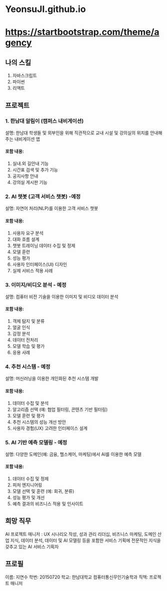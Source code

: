 # YeonsuJI.github.io
# https://startbootstrap.com/theme/agency

## 나의 스킬
1. 자바스크립트
2. 파이썬
3. 리액트

## 프로젝트
### 1. 한남대 알림이 (캠퍼스 내비게이션)
설명: 한남대 학생들 및 외부인을 위해 직관적으로 교내 시설 및 강의실의 위치를 안내해주는 내비게이션 앱
#### 포함 내용:
1. 실내.외 길안내 기능
2. 시간표 검색 및 추가 기능
3. 공지사항 안내
4. 강의실 게시판 기능

### 2. AI 챗봇 (고객 서비스 챗봇) -예정
설명: 자연어 처리(NLP)를 이용한 고객 서비스 챗봇
#### 포함 내용:
1. 사용자 요구 분석
2. 대화 흐름 설계
3. 챗봇 트레이닝 데이터 수집 및 정제
4. 모델 훈련
5. 성능 평가
6. 사용자 인터페이스(UI) 디자인
7. 실제 서비스 적용 사례

### 3. 이미지/비디오 분석 - 예정
설명: 컴퓨터 비전 기술을 이용한 이미지 및 비디오 데이터 분석
#### 포함 내용:
1. 객체 탐지 및 분류
2. 얼굴 인식
3. 감정 분석
4. 데이터 전처리
5. 모델 학습 및 평가
6. 응용 사례

### 4. 추천 시스템 - 예정
설명: 머신러닝을 이용한 개인화된 추천 시스템 개발
#### 포함 내용:
1. 데이터 수집 및 분석
2. 알고리즘 선택 (예: 협업 필터링, 콘텐츠 기반 필터링)
3. 모델 훈련 및 평가
4. 추천 시스템의 성능 개선 방안
5. 사용자 경험(UX) 고려한 인터페이스 설계

### 5. AI 기반 예측 모델링 - 예정
설명: 다양한 도메인(예: 금융, 헬스케어, 마케팅)에서 AI를 이용한 예측 모델
#### 포함 내용:
1. 데이터 수집 및 정제
2. 피처 엔지니어링
3. 모델 선택 및 훈련 (예: 회귀, 분류)
4. 성능 평가 및 개선
5. 예측 결과의 비즈니스 적용 및 인사이트

## 희망 직무
AI 프로젝트 매니저 : UX 시나리오 작성, 성과 관리 리더십, 비즈니스 마케팅, 도메인 산업 지식, 데이터 분석, 데이터 및 AI 모델링 등을 포함한 서비스 기획에 전문적인 지식을 갖추고 있는 AI 서비스 기획자

## 프로필
이름: 지연수
학번: 20150720
학교: 한남대학교 컴퓨터통신무인기술학과
직책: 프로젝트 매니저
